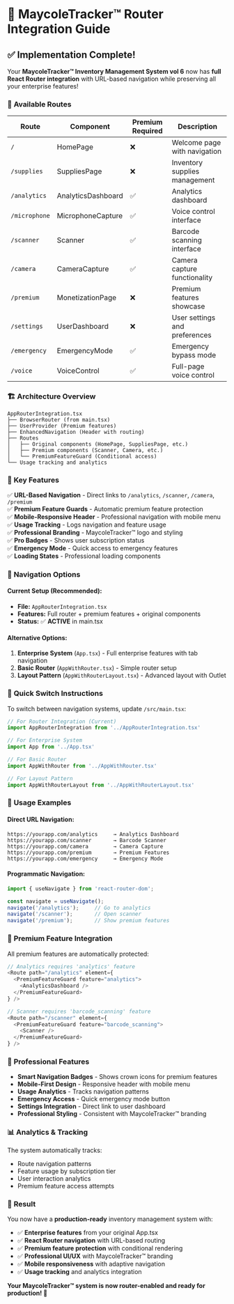 # 🚀 **MaycoleTracker™ Router Integration Guide**

## ✅ **Implementation Complete!**

Your **MaycoleTracker™ Inventory Management System vol 6** now has **full React Router integration** with URL-based navigation while preserving all your enterprise features!

### 🎯 **Available Routes**

| Route | Component | Premium Required | Description |
|-------|-----------|------------------|-------------|
| `/` | HomePage | ❌ | Welcome page with navigation |
| `/supplies` | SuppliesPage | ❌ | Inventory supplies management |
| `/analytics` | AnalyticsDashboard | ✅ | Analytics dashboard |
| `/microphone` | MicrophoneCapture | ✅ | Voice control interface |
| `/scanner` | Scanner | ✅ | Barcode scanning interface |
| `/camera` | CameraCapture | ✅ | Camera capture functionality |
| `/premium` | MonetizationPage | ❌ | Premium features showcase |
| `/settings` | UserDashboard | ❌ | User settings and preferences |
| `/emergency` | EmergencyMode | ✅ | Emergency bypass mode |
| `/voice` | VoiceControl | ✅ | Full-page voice control |

### 🏗️ **Architecture Overview**

```
AppRouterIntegration.tsx
├── BrowserRouter (from main.tsx)
├── UserProvider (Premium features)
├── EnhancedNavigation (Header with routing)
├── Routes
│   ├── Original components (HomePage, SuppliesPage, etc.)
│   ├── Premium components (Scanner, Camera, etc.)
│   └── PremiumFeatureGuard (Conditional access)
└── Usage tracking and analytics
```

### 🎨 **Key Features**

✅ **URL-Based Navigation** - Direct links to `/analytics`, `/scanner`, `/camera`, `/premium`  
✅ **Premium Feature Guards** - Automatic premium feature protection  
✅ **Mobile-Responsive Header** - Professional navigation with mobile menu  
✅ **Usage Tracking** - Logs navigation and feature usage  
✅ **Professional Branding** - MaycoleTracker™ logo and styling  
✅ **Pro Badges** - Shows user subscription status  
✅ **Emergency Mode** - Quick access to emergency features  
✅ **Loading States** - Professional loading components  

### 📱 **Navigation Options**

#### **Current Setup (Recommended):**
- **File:** `AppRouterIntegration.tsx`
- **Features:** Full router + premium features + original components
- **Status:** ✅ **ACTIVE** in main.tsx

#### **Alternative Options:**
1. **Enterprise System** (`App.tsx`) - Full enterprise features with tab navigation
2. **Basic Router** (`AppWithRouter.tsx`) - Simple router setup
3. **Layout Pattern** (`AppWithRouterLayout.tsx`) - Advanced layout with Outlet

### 🔧 **Quick Switch Instructions**

To switch between navigation systems, update `/src/main.tsx`:

```typescript
// For Router Integration (Current)
import AppRouterIntegration from '../AppRouterIntegration.tsx'

// For Enterprise System
import App from '../App.tsx'

// For Basic Router
import AppWithRouter from '../AppWithRouter.tsx'

// For Layout Pattern
import AppWithRouterLayout from '../AppWithRouterLayout.tsx'
```

### 🚀 **Usage Examples**

#### **Direct URL Navigation:**
```
https://yourapp.com/analytics     → Analytics Dashboard
https://yourapp.com/scanner       → Barcode Scanner
https://yourapp.com/camera        → Camera Capture
https://yourapp.com/premium       → Premium Features
https://yourapp.com/emergency     → Emergency Mode
```

#### **Programmatic Navigation:**
```typescript
import { useNavigate } from 'react-router-dom';

const navigate = useNavigate();
navigate('/analytics');     // Go to analytics
navigate('/scanner');       // Open scanner
navigate('/premium');       // Show premium features
```

### 🎯 **Premium Feature Integration**

All premium features are automatically protected:

```typescript
// Analytics requires 'analytics' feature
<Route path="/analytics" element={
  <PremiumFeatureGuard feature="analytics">
    <AnalyticsDashboard />
  </PremiumFeatureGuard>
} />

// Scanner requires 'barcode_scanning' feature
<Route path="/scanner" element={
  <PremiumFeatureGuard feature="barcode_scanning">
    <Scanner />
  </PremiumFeatureGuard>
} />
```

### 🌟 **Professional Features**

- **Smart Navigation Badges** - Shows crown icons for premium features
- **Mobile-First Design** - Responsive header with mobile menu
- **Usage Analytics** - Tracks navigation patterns
- **Emergency Access** - Quick emergency mode button
- **Settings Integration** - Direct link to user dashboard
- **Professional Styling** - Consistent with MaycoleTracker™ branding

### 📊 **Analytics & Tracking**

The system automatically tracks:
- Route navigation patterns
- Feature usage by subscription tier
- User interaction analytics
- Premium feature access attempts

### 🎉 **Result**

You now have a **production-ready** inventory management system with:
- ✅ **Enterprise features** from your original App.tsx
- ✅ **React Router navigation** with URL-based routing
- ✅ **Premium feature protection** with conditional rendering
- ✅ **Professional UI/UX** with MaycoleTracker™ branding
- ✅ **Mobile responsiveness** with adaptive navigation
- ✅ **Usage tracking** and analytics integration

**Your MaycoleTracker™ system is now router-enabled and ready for production! 🚀**
